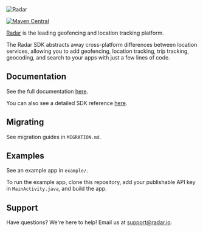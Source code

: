 ![Radar](https://raw.githubusercontent.com/radarlabs/radar-sdk-android/master/logo.png?v=3)

[![Maven Central](https://shields.io/maven-central/v/io.radar/sdk)](https://search.maven.org/artifact/io.radar/sdk)

[Radar](https://radar.io) is the leading geofencing and location tracking platform.

The Radar SDK abstracts away cross-platform differences between location services, allowing you to add geofencing, location tracking, trip tracking, geocoding, and search to your apps with just a few lines of code.

## Documentation

See the full documentation [here](https://radar.io/documentation).

You can also see a detailed SDK reference [here](https://radarlabs.github.io/radar-sdk-android/).

## Migrating

See migration guides in `MIGRATION.md`.

## Examples

See an example app in `example/`.

To run the example app, clone this repository, add your publishable API key in `MainActivity.java`, and build the app.

## Support

Have questions? We're here to help! Email us at [support@radar.io](mailto:support@radar.io).
